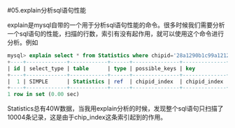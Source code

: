 #05.explain分析sql语句性能

  explain是mysql自带的一个用于分析sql语句性能的命令。很多时候我们需要分析一个sql语句的性能，扫描的行数，索引有没有起作用，就可以使用这个命令进行分析。例如
  
```sql
mysql> explain select * from Statistics where chipid='28a1290b1c99a1212a80009c283f048';
+----+-------------+------------+------+---------------+--------------+---------+-------+-------+-------------+
| id | select_type | table      | type | possible_keys | key          | key_len | ref   | rows  | Extra       |
+----+-------------+------------+------+---------------+--------------+---------+-------+-------+-------------+
|  1 | SIMPLE      | Statistics | ref  | chipid_index  | chipid_index | 33      | const | 10004 | Using where |
+----+-------------+------------+------+---------------+--------------+---------+-------+-------+-------------+
1 row in set (0.00 sec)
```

  Statistics总有40W数据，当我用explain分析的时候，发现整个sql语句只扫描了10004条记录，这是由于chip_index这条索引起到的作用。

